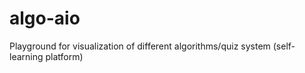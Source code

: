 # algo-aio
Playground for visualization of different algorithms/quiz system (self-learning platform)
